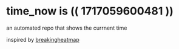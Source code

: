 # time_now is (( 1717059600481 ))

an automated repo that shows the currnent time

inspired by [breakingheatmap](https://github.com/breakingheatmap/breakingheatmap)